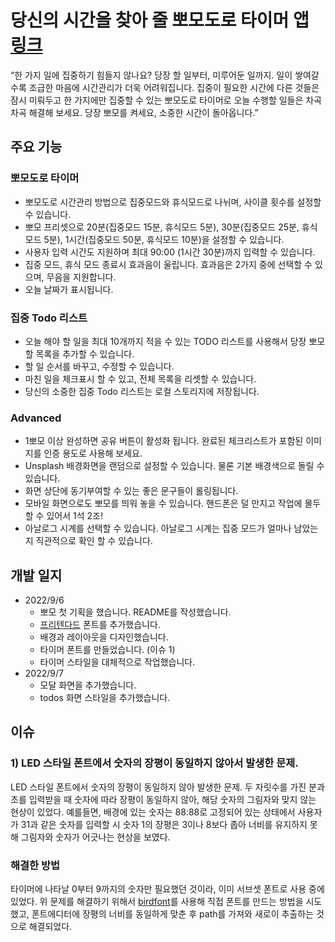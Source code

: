 # 당신의 시간을 찾아 줄 뽀모도로 타이머 앱 [링크](https://rmaomina.github.io/web-ppomo/)

“한 가지 일에 집중하기 힘들지 않나요? 당장 할 일부터, 미루어둔 일까지. 일이 쌓여갈수록 조급한 마음에 시간관리가 더욱 어려워집니다. 집중이 필요한 시간에 다른 것들은 잠시 미뤄두고 한 가지에만 집중할 수 있는 뽀모도로 타이머로 오늘 수행할 일들은 차곡차곡 해결해 보세요. 당장 뽀모를 켜세요, 소중한 시간이 돌아옵니다.” 

## 주요 기능 

### 뽀모도로 타이머
- 뽀모도로 시간관리 방법으로 집중모드와 휴식모드로 나뉘며, 사이클 횟수를 설정할 수 있습니다. 
- 뽀모 프리셋으로 20분(집중모드 15분, 휴식모드 5분), 30분(집중모드 25분, 휴식모드 5분), 1시간(집중모드 50분, 휴식모드 10분)을 설정할 수 있습니다. 
- 사용자 입력 시간도 지원하며 최대 90:00 (1시간 30분)까지 입력할 수 있습니다.
- 집중 모드, 휴식 모드 종료시 효과음이 울립니다. 효과음은 2가지 중에 선택할 수 있으며, 무음을 지원합니다. 
- 오늘 날짜가 표시됩니다. 

### 집중 Todo 리스트 
- 오늘 해야 할 일을 최대 10개까지 적을 수 있는 TODO 리스트를 사용해서 당장 뽀모할 목록을 추가할 수 있습니다. 
- 할 일 순서를 바꾸고, 수정할 수 있습니다. 
- 마친 일을 체크표시 할 수 있고, 전체 목록을 리셋할 수 있습니다. 
- 당신의 소중한 집중 Todo 리스트는 로컬 스토리지에 저장됩니다. 

### Advanced
- 1뽀모 이상 완성하면 공유 버튼이 활성화 됩니다. 완료된 체크리스트가 포함된 이미지를 인증 용도로 사용해 보세요.
- Unsplash 배경화면을 랜덤으로 설정할 수 있습니다. 물론 기본 배경색으로 돌릴 수 있습니다. 
- 화면 상단에 동기부여할 수 있는 좋은 문구들이 롤링됩니다.
- 모바일 화면으로도 뽀모를 띄워 놓을 수 있습니다. 핸드폰은 덜 만지고 작업에 몰두할 수 있어서 1석 2조! 
- 아날로그 시계를 선택할 수 있습니다. 아날로그 시계는 집중 모드가 얼마나 남았는지 직관적으로 확인 할 수 있습니다. 

## 개발 일지 

- 2022/9/6
  - 뽀모 첫 기획을 했습니다. README를 작성했습니다. 
  - [프리텐다드](https://github.com/orioncactus/pretendard) 폰트를 추가했습니다.
  - 배경과 레이아웃을 디자인했습니다.
  - 타이머 폰트를 만들었습니다. (이슈 1) 
  - 타이머 스타일을 대체적으로 작업했습니다.
- 2022/9/7
  - 모달 화면을 추가했습니다.
  - todos 화면 스타일을 추가했습니다. 

## 이슈

### 1) LED 스타일 폰트에서 숫자의 장평이 동일하지 않아서 발생한 문제. 

LED 스타일 폰트에서 숫자의 장평이 동일하지 않아 발생한 문제.
두 자릿수를 가진 분과 초를 입력받을 때 숫자에 따라 장평이 동일하지 않아, 해당 숫자의 그림자와 맞지 않는 현상이 있었다. 예를들면, 배경에 있는 숫자는 88:88로 고정되어 있는 상태에서 사용자가 31과 같은 숫자를 입력할 시 숫자 1의 장평은 3이나 8보다 좁아 너비를 유지하지 못해 그림자와 숫자가 어긋나는 현상을 보였다.

### 해결한 방법 

타이머에 나타날 0부터 9까지의 숫자만 필요했던 것이라, 이미 서브셋 폰트로 사용 중에 있었다. 위 문제를 해결하기 위해서 [birdfont](https://birdfont.org/)를 사용해 직접 폰트를 만드는 방법을 시도했고, 폰트에디터에 장평의 너비를 동일하게 맞춘 후 path를 가져와 새로이 추출하는 것으로 해결되었다. 
